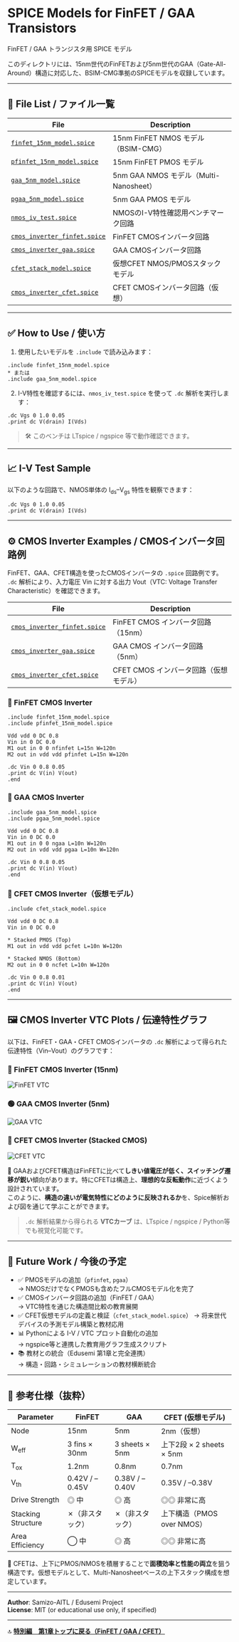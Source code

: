 # SPICE Models for FinFET / GAA Transistors  
FinFET / GAA トランジスタ用 SPICE モデル

このディレクトリには、15nm世代のFinFETおよび5nm世代のGAA（Gate-All-Around）構造に対応した、BSIM-CMG準拠のSPICEモデルを収録しています。

---

## 📁 File List / ファイル一覧

| File | Description |
|------|-------------|
| [`finfet_15nm_model.spice`](./finfet_15nm_model.spice)        | 15nm FinFET NMOS モデル（BSIM-CMG） |
| [`pfinfet_15nm_model.spice`](./pfinfet_15nm_model.spice)      | 15nm FinFET PMOS モデル |
| [`gaa_5nm_model.spice`](./gaa_5nm_model.spice)                | 5nm GAA NMOS モデル（Multi-Nanosheet） |
| [`pgaa_5nm_model.spice`](./pgaa_5nm_model.spice)              | 5nm GAA PMOS モデル |
| [`nmos_iv_test.spice`](./nmos_iv_test.spice)                  | NMOSのI-V特性確認用ベンチマーク回路 |
| [`cmos_inverter_finfet.spice`](./cmos_inverter_finfet.spice)  | FinFET CMOSインバータ回路 |
| [`cmos_inverter_gaa.spice`](./cmos_inverter_gaa.spice)        | GAA CMOSインバータ回路 |
| [`cfet_stack_model.spice`](./cfet_stack_model.spice)          | 仮想CFET NMOS/PMOSスタックモデル |
| [`cmos_inverter_cfet.spice`](./cmos_inverter_cfet.spice)      | CFET CMOSインバータ回路（仮想） |

---

## ✅ How to Use / 使い方

1. 使用したいモデルを `.include` で読み込みます：

```spice
.include finfet_15nm_model.spice
* または
.include gaa_5nm_model.spice
```

2. I-V特性を確認するには、`nmos_iv_test.spice` を使って `.dc` 解析を実行します：

```spice
.dc Vgs 0 1.0 0.05
.print dc V(drain) I(Vds)
```

> 🛠 このベンチは LTspice / ngspice 等で動作確認できます。

---

## 📈 I-V Test Sample

以下のような回路で、NMOS単体の I<sub>ds</sub>–V<sub>gs</sub> 特性を観察できます：

```spice
.dc Vgs 0 1.0 0.05
.print dc V(drain) I(Vds)
```

---

## ⚙️ CMOS Inverter Examples / CMOSインバータ回路例

FinFET、GAA、CFET構造を使ったCMOSインバータの `.spice` 回路例です。  
`.dc` 解析により、入力電圧 Vin に対する出力 Vout（VTC: Voltage Transfer Characteristic）を確認できます。

| File                                                          | Description                                 |
|---------------------------------------------------------------|---------------------------------------------|
| [`cmos_inverter_finfet.spice`](./cmos_inverter_finfet.spice)  | FinFET CMOS インバータ回路（15nm）          |
| [`cmos_inverter_gaa.spice`](./cmos_inverter_gaa.spice)        | GAA CMOS インバータ回路（5nm）              |
| [`cmos_inverter_cfet.spice`](./cmos_inverter_cfet.spice)      | CFET CMOS インバータ回路（仮想モデル）      |

### 🧪 FinFET CMOS Inverter

```spice
.include finfet_15nm_model.spice
.include pfinfet_15nm_model.spice

Vdd vdd 0 DC 0.8
Vin in 0 DC 0.0
M1 out in 0 0 nfinfet L=15n W=120n
M2 out in vdd vdd pfinfet L=15n W=120n

.dc Vin 0 0.8 0.05
.print dc V(in) V(out)
.end
```

### 🧪 GAA CMOS Inverter

```spice
.include gaa_5nm_model.spice
.include pgaa_5nm_model.spice

Vdd vdd 0 DC 0.8
Vin in 0 DC 0.0
M1 out in 0 0 ngaa L=10n W=120n
M2 out in vdd vdd pgaa L=10n W=120n

.dc Vin 0 0.8 0.05
.print dc V(in) V(out)
.end
```

### 🧪 CFET CMOS Inverter（仮想モデル）

```spice
.include cfet_stack_model.spice

Vdd vdd 0 DC 0.8
Vin in 0 DC 0.0

* Stacked PMOS (Top)
M1 out in vdd vdd pcfet L=10n W=120n

* Stacked NMOS (Bottom)
M2 out in 0 0 ncfet L=10n W=120n

.dc Vin 0 0.8 0.01
.print dc V(in) V(out)
.end
```

---

## 🖼️ CMOS Inverter VTC Plots / 伝達特性グラフ

以下は、FinFET・GAA・CFET CMOSインバータの `.dc` 解析によって得られた伝達特性（Vin–Vout）のグラフです：

### 🔷 FinFET CMOS Inverter (15nm)
![FinFET VTC](./Images/vtc_finfet_cmos_inverter.png)

### 🟢 GAA CMOS Inverter (5nm)
![GAA VTC](./Images/vtc_gaa_cmos_inverter.png)

### 🔴 CFET CMOS Inverter (Stacked CMOS)
![CFET VTC](./Images/vtc_cfet_cmos_inverter.png)

📌 GAAおよびCFET構造はFinFETに比べて**しきい値電圧が低く、スイッチング遷移が鋭い**傾向があります。特にCFETは構造上、**理想的な反転動作**に近づくよう設計されています。  
このように、**構造の違いが電気特性にどのように反映されるか**を、Spice解析および図を通じて学ぶことができます。

> `.dc` 解析結果から得られる **VTCカーブ** は、LTspice / ngspice / Python等でも視覚化可能です。

---

## 📌 Future Work / 今後の予定

- ✅ PMOSモデルの追加（`pfinfet`, `pgaa`）  
  → NMOSだけでなくPMOSも含めたフルCMOSモデル化を完了
- ✅ CMOSインバータ回路の追加（FinFET / GAA）  
  → VTC特性を通じた構造間比較の教育展開
- ✅ CFET仮想モデルの定義と検証（`cfet_stack_model.spice`）
  → 将来世代デバイスの予測モデル構築と教材応用
- 📊 Pythonによる I-V / VTC プロット自動化の追加  
  → ngspice等と連携した教育用グラフ生成スクリプト
- 📚 教材との統合（Edusemi 第1章と完全連携）  
  → 構造・回路・シミュレーションの教材横断統合
  
---

## 🧪 参考仕様（抜粋）

| Parameter           | FinFET             | GAA                     | CFET (仮想モデル)         |
|---------------------|--------------------|--------------------------|----------------------------|
| Node                | 15nm               | 5nm                      | 2nm（仮想）                |
| W<sub>eff</sub>     | 3 fins × 30nm      | 3 sheets × 5nm           | 上下2段 × 2 sheets × 5nm   |
| T<sub>ox</sub>      | 1.2nm              | 0.8nm                    | 0.7nm                      |
| V<sub>th</sub>      | 0.42V / –0.45V     | 0.38V / –0.40V           | 0.35V / –0.38V             |
| Drive Strength      | ◎ 中               | ◎ 高                     | ◎◎ 非常に高               |
| Stacking Structure  | ✗（非スタック）     | ✗（非スタック）           | 上下構造（PMOS over NMOS） |
| Area Efficiency     | ◯ 中               | ◎ 高                     | ◎◎ 非常に高               |

📌 CFETは、上下にPMOS/NMOSを積層することで**面積効率と性能の両立**を狙う構造です。仮想モデルとして、Multi-Nanosheetベースの上下スタック構成を想定しています。

---

**Author**: Samizo-AITL / Edusemi Project  
**License**: MIT (or educational use only, if specified)

---

🔝 **[特別編　第1章トップに戻る（FinFET / GAA / CFET）](../README.md)**
